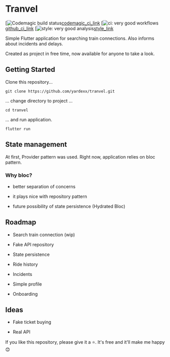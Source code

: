 # Tranvel

[![Codemagic build status][codemagic_ci_shield][codemagic_ci_link]
[![ci: very good workflows][github_ci_shield][github_ci_link]
[![style: very good analysis][style_shield][style_link]

Simple Flutter application for searching train connections. Also informs about incidents and delays. 

Created as project in free time, now available for anyone to take a look.

## Getting Started

Clone this repository...

```shell
git clone https://github.com/yardexx/tranvel.git
```

... change directory to project ...

```shell
cd tranvel
```

... and run application.

```shell
flutter run
```

## State management

At first, Provider pattern was used. Right now, application relies on bloc pattern.

### Why bloc?

* better separation of concerns

* it plays nice with repository pattern

* future possibility of state persistence (Hydrated Bloc)

## Roadmap

* Search train connection (wip)

* Fake API repository

* State persistence

* Ride history

* Incidents

* Simple profile

* Onboarding

## Ideas

* Fake ticket buying

* Real API

If you like this repository, please give it a ⭐. It's free and it'll make me happy 😊

[codemagic_ci_shield]: https://api.codemagic.io/apps/62a3641c0a17acd2f04fa8fa/62a3641c0a17acd2f04fa8f9/status_badge.svg
[codemagic_ci_link]: https://codemagic.io/apps/62a3641c0a17acd2f04fa8fa/62a3641c0a17acd2f04fa8f9/latest_build
[github_ci_shield]: https://github.com/yardexx/tranvel/actions/workflows/main.yml/badge.svg
[github_ci_link]: https://github.com/yardexx/tranvel/actions
[style_shield]: https://img.shields.io/badge/style-very_good_analysis-B22C89.svg
[style_link]: https://pub.dev/packages/very_good_analysis